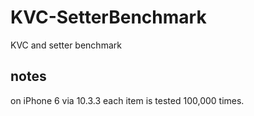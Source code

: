 # KVC-SetterBenchmark
KVC and setter benchmark

## notes
on iPhone 6 via 10.3.3
each item is tested 100,000 times.

